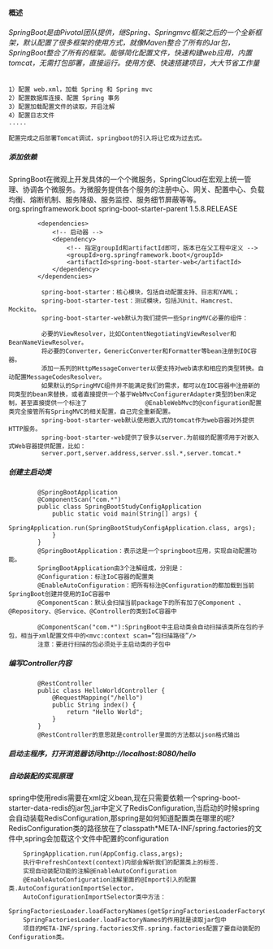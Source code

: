 #### 概述
###### SpringBoot是由Pivotal团队提供，继Spring、Springmvc框架之后的一个全新框架，默认配置了很多框架的使用方式，就像Maven整合了所有的Jar包，SpringBoot整合了所有的框架。能够简化配置文件，快速构建web应用，内置tomcat，无需打包部署，直接运行。使用方便、快速搭建项目，大大节省工作量

    1）配置 web.xml，加载 Spring 和 Spring mvc
    2）配置数据库连接、配置 Spring 事务
    3）配置加载配置文件的读取，开启注解
    4）配置日志文件
    .....
    
    配置完成之后部署Tomcat调试，springboot的引入将让它成为过去式。    
##### 添加依赖
SpringBoot在微观上开发具体的一个个微服务，SpringCloud在宏观上统一管理、协调各个微服务。为微服务提供各个服务的注册中心、网关、配置中心、负载均衡、熔断机制、服务降级、服务监控、服务细节屏蔽等等。
            <!-- 继承SpringBoot官方指定的父工程 -->	
            <parent>
                <groupId>org.springframework.boot</groupId>
                <artifactId>spring-boot-starter-parent</artifactId>
                <version>1.5.8.RELEASE</version>
            </parent>

            <dependencies>
                <!-- 启动器 -->
                <dependency>
                    <!-- 指定groupId和artifactId即可，版本已在父工程中定义 -->
                    <groupId>org.springframework.boot</groupId>
                    <artifactId>spring-boot-starter-web</artifactId>
                </dependency>
            </dependencies>
             
             spring-boot-starter：核心模块，包括自动配置支持、日志和YAML；
             spring-boot-starter-test：测试模块，包括JUnit、Hamcrest、Mockito。
             spring-boot-starter-web默认为我们提供一些SpringMVC必要的组件：

             必要的ViewResolver，比如ContentNegotiatingViewResolver和BeanNameViewResolver。
             将必要的Converter，GenericConverter和Formatter等bean注册到IOC容器。
             添加一系列的HttpMessageConverter以便支持对web请求和相应的类型转换。自动配置MessageCodesResolver。
             如果默认的SpringMVC组件并不能满足我们的需求，都可以在IOC容器中注册新的同类型的bean来替换，或者直接提供一个基于WebMvcConfigurerAdapter类型的ben来定制，甚至直接提供一个标注了                @EnableWebMvc的@configuration配置类完全接管所有SpringMVC的相关配置，自己完全重新配置。
             spring-boot-starter-web默认使用嵌入式的tomcat作为web容器对外提供HTTP服务。
             spring-boot-starter-web提供了很多以server.为前缀的配置项用于对嵌入式Web容器提供配置，比如：
             server.port,server.address,server.ssl.*,server.tomcat.*

##### 创建主启动类

            @SpringBootApplication 
            @ComponentScan("com.*")
            public class SpringBootStudyConfigApplication
                public static void main(String[] args) {
                    SpringApplication.run(SpringBootStudyConfigApplication.class, args);
                }
            }
            @SpringBootApplication：表示这是一个springboot应用，实现自动配置功能。
            SpringBootApplication由3个注解组成，分别是：
            @Configuration：标注IoC容器的配置类
            @EnableAutoConfiguration：把所有标注@Configuration的都加载到当前SpringBoot创建并使用的IoC容器中
            @ComponentScan：默认会扫描当前package下的所有加了@Component 、@Repository、@Service、@Controller的类到IoC容器中
            
            @ComponentScan("com.*"):SpringBoot中主启动类会自动扫描该类所在包的子包，相当于xml配置文件中的<mvc:context scan=”包扫描路径”/>
            注意：要进行扫描的包必须处于主启动类的子包中
        
##### 编写Controller内容
                
            @RestController
            public class HelloWorldController {
                @RequestMapping("/hello")
                public String index() {
                    return "Hello World";
                }
            }
            @RestController的意思就是controller里面的方法都以json格式输出
##### 启动主程序，打开浏览器访问http://localhost:8080/hello
##### 自动装配的实现原理
spring中使用redis需要在xml定义bean,现在只需要依赖一个spring-boot-starter-data-redis的jar包,jar中定义了RedisConfiguration,当启动的时候spring会自动装载RedisConfiguration,那spring是如何知道配置类在哪里的呢?RedisConfiguration类的路径放在了classpath*META-INF/spring.factories的文件中,spring会加载这个文件中配置的configuration

        SpringApplication.run(AppConfig.class,args);
        执行中refreshContext(context)内部会解析我们的配置类上的标签.
        实现自动装配功能的注解@EnableAutoConfiguration
        @EnableAutoConfiguration注解里面的@Import引入的配置类.AutoConfigurationImportSelector，
        AutoConfigurationImportSelector类中方法：
        SpringFactoriesLoader.loadFactoryNames(getSpringFactoriesLoaderFactoryClass(),getBeanClassLoader());
        SpringFactoriesLoader.loadFactoryNames的作用就是读取jar包中
        项目的META-INF/spring.factories文件.spring.factories配置了要自动装配的Configuration类。
